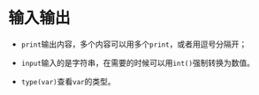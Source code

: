 # 输入输出

- `print`输出内容，多个内容可以用多个`print`，或者用逗号分隔开；

- `input`输入的是字符串，在需要的时候可以用`int()`强制转换为数值。

- `type(var)`查看`var`的类型。